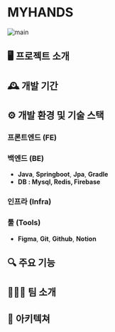 # MYHANDS
![main](https://github.com/user-attachments/assets/3082272f-dc72-494c-9419-2f1b4e3c5902)

## 🖥️ 프로젝트 소개

## 🕰️ 개발 기간

## ⚙️ 개발 환경 및 기술 스택

### 프론트엔드 (FE)

<!-- 
-   **React**, **React Native**, **React Navigation**
-   **TypeScript**, **JavaScript**
-   **Redux**, **Axios**, **Firebase**
-   **Expo**
-->

### 백엔드 (BE)

-   **Java**, **Springboot**, **Jpa**, **Gradle**
-   **DB** **: Mysql, Redis, Firebase**

### 인프라 (Infra)

<!-- 
-   **Docker**, **Jenkins**, **Amazon Lightsail**, **Nginx**
-->

### 툴 (Tools)

-   **Figma**, **Git**, **Github**, **Notion**



## 🔍 주요 기능

## 🧑‍🤝‍🧑 팀 소개

<!-- 
-   **FE**
    -   **김현지**: 지도 검색, 혜택 검색 - [hyeonzi423](http://github.com/hyeonzi423)
    -   **현경찬**: 로그인, 회원가입, 메인, 카드 추천 - [gyeongmann](http://github.com/gyeongmann)
    -   **윤정환**: 알림함, 마이페이지 - [201820722](http://github.com/201820722)
-   **BE**
    -   **임가영**: 카드 기능, 카드 추천 기능 - [Limgayoung](http://github.com/Limgayoung)
    -   **박성재**: 가맹점, 지도 조회 - [qkrtjdwo5662](http://github.com/qkrtjdwo5662)
    -   **변찬현**: 로그인, 회원가입, 알림 - [chanhyun22](http://github.com/chanhyun22)

-->

## 🧱 아키텍쳐
